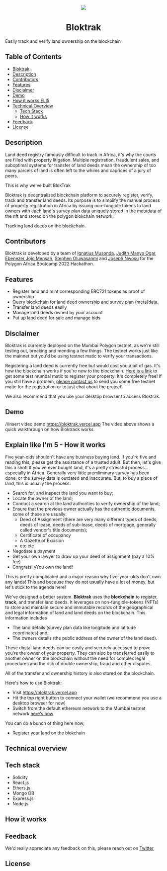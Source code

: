 
<p align="center">
  <img src="https://user-images.githubusercontent.com/106992775/205504160-ac08ed5c-f75f-4f78-8cd5-2e26497b9895.svg" align="center" />
  <h1 align="center">Bloktrak</h1>
</p>

Easily track and verify land ownership on the blockchain

## Table of Contents
- [Bloktrak](bloktrak-logo)
- [Description](description)
- [Contributors](contributors)
- [Features](features)
- [Disclaimer](disclaimer)
- [Demo](demo)
- [How it works ELI5](eli5)
- [Technical Overview](technical-overview)
  - [Tech Stack](tech-stack)
  - [How it works](how-it-works)
- [Feedback](feedback)
- [License](license)


## Description
Land deed registry famously difficult to track in Africa, it's why the courts are filled with property litigation. Multiple registration, fraudulent sales, and suboptimal systems for transfer of land deeds mean the ownership of too many parcels of land is often left to the whims and caprices of a jury of peers.

This is why we've built BlokTrak

Bloktrak is  decentralized blockchain platform to securely register, verify, track and transfer land deeds. Its purpose is to simplify the manual process of property registration in Africa by issuing non-fungible tokens to land owners with each land's survey plan data uniquely stored in the metadata of the nft and stored on the polygon blokchain network.

Tracking land deeds on the blockchain.


## Contributors
Bloktrak is developed by a team of [Ignatius Musonda](https://www.twitter.com/ignatius), [Judith Manyo Ogar](https://www.twitter.com/ignatius), [Ebenezer Jojo Mensah](https://www.twitter.com/jojo), [Stephen Oluwasanmi](https://www.twitter.com/steve) and [Joseph Nwosu](https://www.twitter.com/joseph) for the Polygon Africa Bootcamp 2022 Hackathon.


## Features
- Register land and mint corresponding ERC721 tokens as proof of ownership
- Query blockchain for land deed ownership and survey plan (meta)data.
- Transfer land deeds easily
- Manage land deeds owned by your account
- Put up land deed for sale and manage bids


## Disclaimer
Bloktrak is currently deployed on the Mumbai Polygon testnet, as we're still testing out, breaking and mending a few things. The testnet works just like the mainnet but you'd be using testnet matic to verify your transactions.

Registering a land deed is currently free but would cost you a bit of gas. It's how the blockchain works if you're new to the blockchain. [Here is a link](https://mumbaifaucet.com/) to get some test mumbai matic to register your property. It's completely free! If you still have a problem, [please contact us](https://www.twitter.com/0xdanjuma) to send you some free testnet matic for the registration or to just chat about the project!

We also recommend that you use your desktop browser to access Bloktrak.

## Demo
//insert video demo
https://bloktrak.vercel.app
The video above shows a quick walkthrough on how Bloktrack works

## Explain like I'm 5 - How it works
Five year-olds shouldn't have any business buying land. If you're five and reading this, please get the assistance of a trusted adult. But then, let's give this a shot! If you've ever bought land, it's a pretty stressful process... especially in Africa. Generally very little premliminary survey has been done, or the survey data is outdated and inaccurate. But, to buy a piece of land, this is usually the process:
- Search for, and inspect the land you want to buy;
- Locate the owner of the land;
- Conduct a search at the land authorities to verify ownership of the land;
- Ensure that the previous owner actually has the authentic documents, some of these are usually:
  - Deed of Assignment (there are very many different types of deeds, deeds of lease, deeds of sub-lease, deeds of mortgage, generally called vendor's title documents);
  - Certificate of occupancy
  - A Gazette of Excision
  - etc etc
- Negotiate a payment
- Get your own lawyer to draw up your deed of assignment (pay a 10% fee)
- Congrats! yYou own the land!

This is pretty complicated and a major reason why five-year-olds don't own any lands! This and because they do not usually have a lot of money, but let's stick to the agenda here!

We've designed a better system. **Bloktrak** uses the **blockchain** to register, **track**, and transfer land deeds. It leverages on non-fungible-tokens (NFTs) to store and maintain secure and immutable records of the geographical and legal information of land and land deeds on the blockchain. This information includes
- The land details (survey plan data like longitude and latitude coordinates) and;
- The owners details (the public address of the owner of the land deed).

These digital land deeds can be easily and securely accessed to prove you're the owner of your property. They can also be transferred easily to another owner on the blockchain without the need for complex legal procedures and the risk of double ownership, fraud and other disputes. 

All of the transfer and ownership history is also stored on the blockchain.

Here's how to use Bloktrak:

- Visit https://bloktrak.vercel.app
- Hit the top right button to connect your wallet (we recommend you use a desktop browser for now)
- Switch from the default ethereum network to the Mumbai testnet network [here's how](link-to-how-to) 

You can do a bunch of thing here now;
- Register your land on the blokchain


## Technical overview


## Tech stack
- Solidity
- React.js
- Ethers.js 
- Mongo DB
- Express.js
- Node.js


## How it works


## Feedback
We'd really appreciate any feedback on this, please reach out on [Twitter](https://www.twitter.com/0xDanjuma) 


## License

